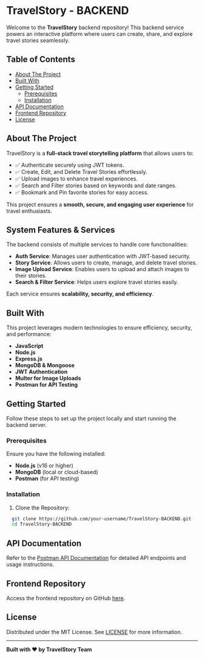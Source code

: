 # TravelStory - BACKEND

Welcome to the **TravelStory** backend repository! This backend service powers an interactive platform where users can create, share, and explore travel stories seamlessly.

## Table of Contents
- [About The Project](#about-the-project)
- [Built With](#built-with)
- [Getting Started](#getting-started)
  - [Prerequisites](#prerequisites)
  - [Installation](#installation)
- [API Documentation](#api-documentation)
- [Frontend Repository](#frontend-repository)
- [License](#license)

## About The Project
TravelStory is a **full-stack travel storytelling platform** that allows users to:

- ✅ Authenticate securely using JWT tokens.
- ✅ Create, Edit, and Delete Travel Stories effortlessly.
- ✅ Upload images to enhance travel experiences.
- ✅ Search and Filter stories based on keywords and date ranges.
- ✅ Bookmark and Pin favorite stories for easy access.

This project ensures a **smooth, secure, and engaging user experience** for travel enthusiasts.

## System Features & Services
The backend consists of multiple services to handle core functionalities:

- **Auth Service**: Manages user authentication with JWT-based security.
- **Story Service**: Allows users to create, manage, and delete travel stories.
- **Image Upload Service**: Enables users to upload and attach images to their stories.
- **Search & Filter Service**: Helps users explore travel stories easily.

Each service ensures **scalability, security, and efficiency**.

## Built With
This project leverages modern technologies to ensure efficiency, security, and performance:

- **JavaScript**
- **Node.js**
- **Express.js**
- **MongoDB & Mongoose**
- **JWT Authentication**
- **Multer for Image Uploads**
- **Postman for API Testing**

## Getting Started
Follow these steps to set up the project locally and start running the backend server.

### Prerequisites
Ensure you have the following installed:

- **Node.js** (v16 or higher)
- **MongoDB** (local or cloud-based)
- **Postman** (for API testing)

### Installation
1. Clone the Repository:
```sh
  git clone https://github.com/your-username/TravelStory-BACKEND.git
  cd TravelStory-BACKEND
```

## API Documentation
Refer to the [Postman API Documentation](https://documenter.getpostman.com/view/example) for detailed API endpoints and usage instructions.

## Frontend Repository
Access the frontend repository on GitHub [here](https://github.com/your-username/TravelStory-FRONTEND.git).

## License
Distributed under the MIT License. See [LICENSE](LICENSE) for more information.

---
**Built with ❤️ by TravelStory Team**

